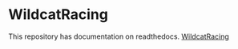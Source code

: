 # WildcatRacing
This repository has documentation on readthedocs.
[WildcatRacing](wildcatracing.rtfd.io)
